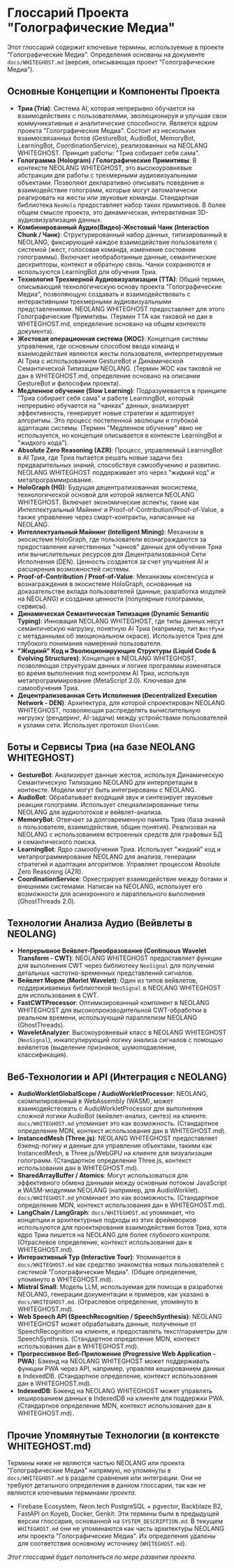 # Глоссарий Проекта "Голографические Медиа"

Этот глоссарий содержит ключевые термины, используемые в проекте "Голографические Медиа". Определения основаны на документе `docs/WHITEGHOST.md` (версия, описывающая проект "Голографические Медиа").

## Основные Концепции и Компоненты Проекта

-   **Триа (Tria)**: Система AI, которая непрерывно обучается на взаимодействиях с пользователями, эволюционируя и улучшая свои коммуникативные и аналитические способности. Является ядром проекта "Голографические Медиа". Состоит из нескольких взаимосвязанных ботов (GestureBot, AudioBot, MemoryBot, LearningBot, CoordinationService), реализованных на NEOLANG WHITEGHOST. Принцип работы: "Триа собирает себя сама".
-   **Голограмма (Hologram) / Голографические Примитивы**: В контексте NEOLANG WHITEGHOST, это высокоуровневые абстракции для работы с трехмерными аудиовизуальными объектами. Позволяют декларативно описывать поведение и взаимодействие голограмм, которые могут автоматически реагировать на жесты или звуковые команды. Стандартная библиотека `NeoHolo` предоставляет набор таких примитивов. В более общем смысле проекта, это динамическая, интерактивная 3D-аудиовизуализация данных.
-   **Комбинированный Аудио(Видео)-Жестовый Чанк (Interaction Chunk / Чанк)**: Структурированный набор данных, типизированный в NEOLANG, фиксирующий каждое взаимодействие пользователя с системой (жест, голосовая команда, изменение состояния голограммы). Включает необработанные данные, семантические дескрипторы, контекст и обратную связь. Чанки сохраняются и используются LearningBot для обучения Триа.
-   **Технология Трехмерной Аудиовизуализации (ТТА)**: Общий термин, описывающий технологическую основу проекта "Голографические Медиа", позволяющую создавать и взаимодействовать с интерактивными трехмерными аудиовизуальными представлениями. NEOLANG WHITEGHOST предоставляет для этого Голографические Примитивы. (Термин ТТА как таковой не дан в WHITEGHOST.md, определение основано на общем контексте документа).
-   **Жестовая операционная система (ЖОС)**: Концепция системы управления, где основным способом ввода команд и взаимодействия являются жесты пользователя, интерпретируемые AI Триа с использованием GestureBot и Динамической Семантической Типизации NEOLANG. (Термин ЖОС как таковой не дан в WHITEGHOST.md, определение основано на описании GestureBot и философии проекта).
-   **Медленное обучение (Slow Learning)**: Подразумевается в принципе "Триа собирает себя сама" и работе LearningBot, который непрерывно обучается на "чанках" данных, анализирует эффективность, генерирует новые стратегии и адаптирует алгоритмы. Это процесс постепенной эволюции и глубокой адаптации системы. (Термин "Медленное обучение" явно не используется, но концепция описывается в контексте LearningBot и "жидкого кода").
-   **Absolute Zero Reasoning (AZR)**: Процесс, управляемый LearningBot в AI Триа, где Триа пытается решать новые задачи без предварительных знаний, способствуя самообучению и развитию. NEOLANG WHITEGHOST поддерживает это через "жидкий код" и метапрограммирование.
-   **HoloGraph (HG)**: Будущая децентрализованная экосистема, технологической основой для которой является NEOLANG WHITEGHOST. Включает экономические аспекты, такие как Интеллектуальный Майнинг и Proof-of-Contribution/Proof-of-Value, а также управление через смарт-контракты, написанные на NEOLANG.
-   **Интеллектуальный Майнинг (Intelligent Mining)**: Механизм в экосистеме HoloGraph, где пользователи вознаграждаются за предоставление качественных "чанков" данных для обучения Триа или вычислительных ресурсов для Децентрализованной Сети Исполнения (DEN). Ценность создается за счет улучшения AI и расширения возможностей системы.
-   **Proof-of-Contribution / Proof-of-Value**: Механизмы консенсуса и вознаграждения в экосистеме HoloGraph, основанные на доказательстве вклада пользователей (данные, разработка модулей на NEOLANG) и создании ценности (популярные голограммы, сервисы).
-   **Динамическая Семантическая Типизация (Dynamic Semantic Typing)**: Инновация NEOLANG WHITEGHOST, где типы данных несут семантическую нагрузку, понятную AI Триа (например, тип `ЖестРуки` с метаданными об эмоциональном окрасе). Используется Триа для глубокого понимания намерений пользователя.
-   **"Жидкий" Код и Эволюционирующие Структуры (Liquid Code & Evolving Structures)**: Концепция в NEOLANG WHITEGHOST, позволяющая структурам данных и логике программы изменяться во время выполнения под контролем AI Триа, используя метапрограммирование (MetaScript 2.0). Ключевая для самообучения Триа.
-   **Децентрализованная Сеть Исполнения (Decentralized Execution Network - DEN)**: Архитектура, для которой спроектирован NEOLANG WHITEGHOST, позволяющая распределять вычислительную нагрузку (рендеринг, AI-задачи) между устройствами пользователей и узлами сети. Использует протокол `GhostComm`.

## Боты и Сервисы Триа (на базе NEOLANG WHITEGHOST)

-   **GestureBot**: Анализирует данные жестов, используя Динамическую Семантическую Типизацию NEOLANG для интерпретации в контексте. Модели могут быть интегрированы с NEOLANG.
-   **AudioBot**: Обрабатывает входящий звук и синтезирует звуковые реакции голограмм. Использует специализированные типы NEOLANG для аудиопотоков и вейвлет-анализа.
-   **MemoryBot**: Отвечает за долговременную память Триа (база знаний о пользователе, взаимодействия, общие понятия). Реализован на NEOLANG с использованием встроенных средств для графовых БД и семантического поиска.
-   **LearningBot**: Ядро самообучения Триа. Использует "жидкий" код и метапрограммирование NEOLANG для анализа, генерации стратегий и адаптации алгоритмов. Управляет процессом Absolute Zero Reasoning (AZR).
-   **CoordinationService**: Оркестрирует взаимодействие между ботами и внешними системами. Написан на NEOLANG, использует его возможности для асинхронного и параллельного выполнения (GhostThreads 2.0).

## Технологии Анализа Аудио (Вейвлеты в NEOLANG)

-   **Непрерывное Вейвлет-Преобразование (Continuous Wavelet Transform - CWT)**: NEOLANG WHITEGHOST предоставляет функции для выполнения CWT через библиотеку `NeoSignal` для получения детальных частотно-временных представлений сигналов.
-   **Вейвлет Морле (Morlet Wavelet)**: Один из типов вейвлетов, поддерживаемых библиотекой `NeoSignal` в NEOLANG WHITEGHOST для использования в CWT.
-   **FastCWTProcessor**: Оптимизированный компонент в NEOLANG WHITEGHOST для высокопроизводительной CWT-обработки в реальном времени, использующий параллелизм NEOLANG (GhostThreads).
-   **WaveletAnalyzer**: Высокоуровневый класс в NEOLANG WHITEGHOST (`NeoSignal`), инкапсулирующий логику анализа сигналов с помощью вейвлетов (выделение признаков, шумоподавление, классификация).

## Веб-Технологии и API (Интеграция с NEOLANG)

-   **AudioWorkletGlobalScope / AudioWorkletProcessor**: NEOLANG, скомпилированный в WebAssembly (WASM), может взаимодействовать с AudioWorkletProcessor для выполнения сложной логики AudioBot (вейвлет-анализ, синтез) на клиенте. `docs/WHITEGHOST.md` упоминает это как возможность. (Стандартное определение MDN, контекст использования дан в WHITEGHOST.md).
-   **InstancedMesh (Three.js)**: NEOLANG WHITEGHOST предоставляет бэкенд-логику и данные для управления объектами, такими как InstancedMesh, в Three.js/WebGPU на клиенте для визуализации голограмм. (Стандартное определение Three.js, контекст использования дан в WHITEGHOST.md).
-   **SharedArrayBuffer / Atomics**: Могут использоваться для эффективного обмена данными между основным потоком JavaScript и WASM-модулями NEOLANG (например, для AudioWorklet). `docs/WHITEGHOST.md` упоминает это как возможность. (Стандартное определение MDN, контекст использования дан в WHITEGHOST.md).
-   **LangChain / LangGraph**: `docs/WHITEGHOST.md` упоминает, что концепции и архитектурные подходы из этих фреймворков используются для проектирования взаимодействия ботов Триа, хотя ядро Триа пишется на NEOLANG для более глубокого контроля. (Отраслевое определение, контекст использования дан в WHITEGHOST.md).
-   **Интерактивный Тур (Interactive Tour)**: Упоминается в `docs/WHITEGHOST.md` как средство знакомства новых пользователей с системой "Голографические Медиа". (Общее определение, упомянуто в WHITEGHOST.md).
-   **Mistral Small**: Модель LLM, используемая для помощи в разработке NEOLANG, генерации документации и примеров, как указано в `docs/WHITEGHOST.md`. (Отраслевое определение, упомянуто в WHITEGHOST.md).
-   **Web Speech API (SpeechRecognition / SpeechSynthesis)**: NEOLANG WHITEGHOST может обрабатывать данные, полученные от SpeechRecognition на клиенте, и предоставлять текст/параметры для SpeechSynthesis. (Стандартное определение MDN, контекст использования дан в WHITEGHOST.md).
-   **Прогрессивное Веб-Приложение (Progressive Web Application - PWA)**: Бэкенд на NEOLANG WHITEGHOST может поддерживать функции PWA через API, например, управляя кешированием данных в IndexedDB. (Стандартное определение, контекст использования дан в WHITEGHOST.md).
-   **IndexedDB**: Бэкенд на NEOLANG WHITEGHOST может управлять кешированием данных в IndexedDB на клиенте для поддержки PWA. (Стандартное определение MDN, контекст использования дан в WHITEGHOST.md).

## Прочие Упомянутые Технологии (в контексте WHITEGHOST.md)
Термины ниже не являются частью NEOLANG или проекта "Голографические Медиа" напрямую, но упомянуты в `docs/WHITEGHOST.md` в разделе сравнения или интеграции. Они не требуют детального определения в данном глоссарии, так как не являются ключевыми терминами *проекта*.
-   Firebase Ecosystem, Neon.tech PostgreSQL + pgvector, Backblaze B2, FastAPI on Koyeb, Docker, Genkit: Эти термины были в предыдущей версии глоссария, основанной на `SYSTEM_DESCRIPTION.md`. В текущем `WHITEGHOST.md` они не упоминаются как часть архитектуры NEOLANG или проекта "Голографические Медиа". Их определения удалены для соответствия основному источнику (`WHITEGHOST.md`).

*Этот глоссарий будет пополняться по мере развития проекта.*
